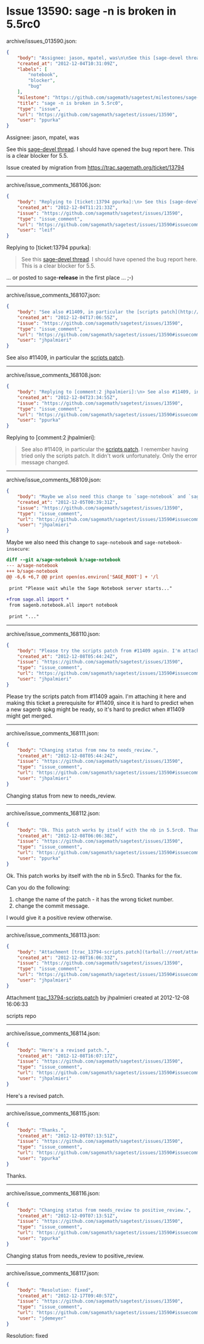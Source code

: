 # Issue 13590: sage -n is broken in 5.5rc0

archive/issues_013590.json:
```json
{
    "body": "Assignee: jason, mpatel, was\n\nSee this [sage-devel thread](https://groups.google.com/d/topic/sage-devel/dGtkGWYlI-k/discussion).\nI should have opened the bug report here. This is a clear blocker for 5.5.\n\nIssue created by migration from https://trac.sagemath.org/ticket/13794\n\n",
    "created_at": "2012-12-04T10:31:09Z",
    "labels": [
        "notebook",
        "blocker",
        "bug"
    ],
    "milestone": "https://github.com/sagemath/sagetest/milestones/sage-5.5",
    "title": "sage -n is broken in 5.5rc0",
    "type": "issue",
    "url": "https://github.com/sagemath/sagetest/issues/13590",
    "user": "ppurka"
}
```
Assignee: jason, mpatel, was

See this [sage-devel thread](https://groups.google.com/d/topic/sage-devel/dGtkGWYlI-k/discussion).
I should have opened the bug report here. This is a clear blocker for 5.5.

Issue created by migration from https://trac.sagemath.org/ticket/13794





---

archive/issue_comments_168106.json:
```json
{
    "body": "Replying to [ticket:13794 ppurka]:\n> See this [sage-devel thread](https://groups.google.com/d/topic/sage-devel/dGtkGWYlI-k/discussion).\n> I should have opened the bug report here. This is a clear blocker for 5.5.\n\n... or posted to sage-**release** in the first place ... ;-)",
    "created_at": "2012-12-04T11:21:33Z",
    "issue": "https://github.com/sagemath/sagetest/issues/13590",
    "type": "issue_comment",
    "url": "https://github.com/sagemath/sagetest/issues/13590#issuecomment-168106",
    "user": "leif"
}
```

Replying to [ticket:13794 ppurka]:
> See this [sage-devel thread](https://groups.google.com/d/topic/sage-devel/dGtkGWYlI-k/discussion).
> I should have opened the bug report here. This is a clear blocker for 5.5.

... or posted to sage-**release** in the first place ... ;-)



---

archive/issue_comments_168107.json:
```json
{
    "body": "See also #11409, in particular the [scripts patch](http://trac.sagemath.org/sage_trac/attachment/ticket/11409/11409_scripts.patch).",
    "created_at": "2012-12-04T17:06:55Z",
    "issue": "https://github.com/sagemath/sagetest/issues/13590",
    "type": "issue_comment",
    "url": "https://github.com/sagemath/sagetest/issues/13590#issuecomment-168107",
    "user": "jhpalmieri"
}
```

See also #11409, in particular the [scripts patch](http://trac.sagemath.org/sage_trac/attachment/ticket/11409/11409_scripts.patch).



---

archive/issue_comments_168108.json:
```json
{
    "body": "Replying to [comment:2 jhpalmieri]:\n> See also #11409, in particular the [scripts patch](http://trac.sagemath.org/sage_trac/attachment/ticket/11409/11409_scripts.patch).\nI remember having tried only the scripts patch. It didn't work unfortunately. Only the error message changed.",
    "created_at": "2012-12-04T23:34:55Z",
    "issue": "https://github.com/sagemath/sagetest/issues/13590",
    "type": "issue_comment",
    "url": "https://github.com/sagemath/sagetest/issues/13590#issuecomment-168108",
    "user": "ppurka"
}
```

Replying to [comment:2 jhpalmieri]:
> See also #11409, in particular the [scripts patch](http://trac.sagemath.org/sage_trac/attachment/ticket/11409/11409_scripts.patch).
I remember having tried only the scripts patch. It didn't work unfortunately. Only the error message changed.



---

archive/issue_comments_168109.json:
```json
{
    "body": "Maybe we also need this change to `sage-notebook` and `sage-notebook-insecure`:\n\n```diff\ndiff --git a/sage-notebook b/sage-notebook\n--- a/sage-notebook\n+++ b/sage-notebook\n@@ -6,6 +6,7 @@ print open(os.environ['SAGE_ROOT'] + '/l\n \n print \"Please wait while the Sage Notebook server starts...\"\n \n+from sage.all import *\n from sagenb.notebook.all import notebook\n \n print \"...\"\n```\n",
    "created_at": "2012-12-05T00:39:31Z",
    "issue": "https://github.com/sagemath/sagetest/issues/13590",
    "type": "issue_comment",
    "url": "https://github.com/sagemath/sagetest/issues/13590#issuecomment-168109",
    "user": "jhpalmieri"
}
```

Maybe we also need this change to `sage-notebook` and `sage-notebook-insecure`:

```diff
diff --git a/sage-notebook b/sage-notebook
--- a/sage-notebook
+++ b/sage-notebook
@@ -6,6 +6,7 @@ print open(os.environ['SAGE_ROOT'] + '/l
 
 print "Please wait while the Sage Notebook server starts..."
 
+from sage.all import *
 from sagenb.notebook.all import notebook
 
 print "..."
```




---

archive/issue_comments_168110.json:
```json
{
    "body": "Please try the scripts patch from #11409 again. I'm attaching it here and making this ticket a prerequisite for #11409, since it is hard to predict when a new sagenb spkg might be ready, so it's hard to predict when #11409 might get merged.",
    "created_at": "2012-12-08T05:44:24Z",
    "issue": "https://github.com/sagemath/sagetest/issues/13590",
    "type": "issue_comment",
    "url": "https://github.com/sagemath/sagetest/issues/13590#issuecomment-168110",
    "user": "jhpalmieri"
}
```

Please try the scripts patch from #11409 again. I'm attaching it here and making this ticket a prerequisite for #11409, since it is hard to predict when a new sagenb spkg might be ready, so it's hard to predict when #11409 might get merged.



---

archive/issue_comments_168111.json:
```json
{
    "body": "Changing status from new to needs_review.",
    "created_at": "2012-12-08T05:44:24Z",
    "issue": "https://github.com/sagemath/sagetest/issues/13590",
    "type": "issue_comment",
    "url": "https://github.com/sagemath/sagetest/issues/13590#issuecomment-168111",
    "user": "jhpalmieri"
}
```

Changing status from new to needs_review.



---

archive/issue_comments_168112.json:
```json
{
    "body": "Ok. This patch works by itself with the nb in 5.5rc0. Thanks for the fix.\n\nCan you do the following:\n1. change the name of the patch - it has the wrong ticket number.\n2. change the commit message.\n\nI would give it a positive review otherwise.",
    "created_at": "2012-12-08T06:06:38Z",
    "issue": "https://github.com/sagemath/sagetest/issues/13590",
    "type": "issue_comment",
    "url": "https://github.com/sagemath/sagetest/issues/13590#issuecomment-168112",
    "user": "ppurka"
}
```

Ok. This patch works by itself with the nb in 5.5rc0. Thanks for the fix.

Can you do the following:
1. change the name of the patch - it has the wrong ticket number.
2. change the commit message.

I would give it a positive review otherwise.



---

archive/issue_comments_168113.json:
```json
{
    "body": "Attachment [trac_13794-scripts.patch](tarball://root/attachments/some-uuid/ticket13794/trac_13794-scripts.patch) by jhpalmieri created at 2012-12-08 16:06:33\n\nscripts repo",
    "created_at": "2012-12-08T16:06:33Z",
    "issue": "https://github.com/sagemath/sagetest/issues/13590",
    "type": "issue_comment",
    "url": "https://github.com/sagemath/sagetest/issues/13590#issuecomment-168113",
    "user": "jhpalmieri"
}
```

Attachment [trac_13794-scripts.patch](tarball://root/attachments/some-uuid/ticket13794/trac_13794-scripts.patch) by jhpalmieri created at 2012-12-08 16:06:33

scripts repo



---

archive/issue_comments_168114.json:
```json
{
    "body": "Here's a revised patch.",
    "created_at": "2012-12-08T16:07:17Z",
    "issue": "https://github.com/sagemath/sagetest/issues/13590",
    "type": "issue_comment",
    "url": "https://github.com/sagemath/sagetest/issues/13590#issuecomment-168114",
    "user": "jhpalmieri"
}
```

Here's a revised patch.



---

archive/issue_comments_168115.json:
```json
{
    "body": "Thanks.",
    "created_at": "2012-12-09T07:13:51Z",
    "issue": "https://github.com/sagemath/sagetest/issues/13590",
    "type": "issue_comment",
    "url": "https://github.com/sagemath/sagetest/issues/13590#issuecomment-168115",
    "user": "ppurka"
}
```

Thanks.



---

archive/issue_comments_168116.json:
```json
{
    "body": "Changing status from needs_review to positive_review.",
    "created_at": "2012-12-09T07:13:51Z",
    "issue": "https://github.com/sagemath/sagetest/issues/13590",
    "type": "issue_comment",
    "url": "https://github.com/sagemath/sagetest/issues/13590#issuecomment-168116",
    "user": "ppurka"
}
```

Changing status from needs_review to positive_review.



---

archive/issue_comments_168117.json:
```json
{
    "body": "Resolution: fixed",
    "created_at": "2012-12-17T09:40:57Z",
    "issue": "https://github.com/sagemath/sagetest/issues/13590",
    "type": "issue_comment",
    "url": "https://github.com/sagemath/sagetest/issues/13590#issuecomment-168117",
    "user": "jdemeyer"
}
```

Resolution: fixed
